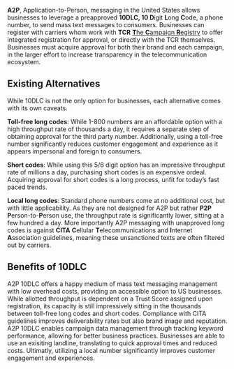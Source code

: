 **A2P**, Application-to-Person, messaging in the United States allows businesses to leverage a preapproved **10DLC, 10 D**igit **L**ong **C**ode, a phone number, to send mass text messages to consumers. Businesses can register with carriers whom work with **TCR** [**T**he **C**ampaign **R**egistry](https://www.campaignregistry.com/) to offer integrated registration for approval, or directly with the TCR themselves. Businesses must acquire approval for both their brand and each campaign, in the larger effort to increase transparency in the telecommunication ecosystem.

## Existing Alternatives

While 10DLC is not the only option for businesses, each alternative comes with its own caveats.

**Toll-free long codes**: While 1-800 numbers are an affordable option with a high throughput rate of thousands a day, it requires a separate step of obtaining approval for the third party number. Additionally, using a toll-free number significantly reduces customer engagement and experience as it appears impersonal and foreign to consumers.

**Short codes**: While using this 5/6 digit option has an impressive throughput rate of millions a day, purchasing short codes is an expensive ordeal. Acquiring approval for short codes is a long process, unfit for today’s fast paced trends.

**Local long codes**: Standard phone numbers come at no additional cost, but with little applicability. As they are not designed for A2P but rather **P2P** **P**erson-to-**P**erson use, the throughput rate is significantly lower, sitting at a few hundred a day. More importantly A2P messaging with unapproved long codes is against **CITA** **C**ellular **T**elecommunications and **I**nternet **A**ssociation guidelines, meaning these unsanctioned texts are often filtered out by carriers.

## Benefits of 10DLC

A2P 10DLC offers a happy medium of mass text messaging management with low overhead costs, providing an accessible option to US businesses. While allotted throughput is dependent on a Trust Score assigned upon registration, its capacity is still impressively sitting in the thousands between toll-free long codes and short codes. Compliance with CITA guidelines improves deliverability rates but also brand image and reputation. A2P 10DLC enables campaign data management through tracking keyword performance, allowing for better business practices. Businesses are able to use an exisiting landline, translating to quick approval times and reduced costs. Ultimatly, utilizing a local number significantly improves customer engagement and experiences.
